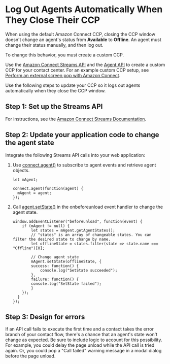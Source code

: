 # Log Out Agents Automatically When They Close Their CCP<a name="automatic-logout"></a>

When using the default Amazon Connect CCP, closing the CCP window doesn't change an agent's status from **Available** to **Offline**\. An agent must change their status manually, and then log out\.

To change this behavior, you must create a custom CCP\.

Use the [Amazon Connect Streams API](https://github.com/amazon-connect/amazon-connect-streams) and the [Agent API](https://github.com/amazon-connect/amazon-connect-streams/blob/master/Documentation.md#agent-api) to create a custom CCP for your contact center\. For an example custom CCP setup, see [Perform an external screen pop with Amazon Connect](http://aws.amazon.com/blogs/contact-center/perform-an-external-screen-pop-with-amazon-connect/)\. 

Use the following steps to update your CCP so it logs out agents automatically when they close the CCP window\.

## Step 1: Set up the Streams API<a name="automatic-logout-for-agents-step1"></a>

For instructions, see the [Amazon Connect Streams Documentation](https://github.com/amazon-connect/amazon-connect-streams/blob/master/Documentation.md)\. 

## Step 2: Update your application code to change the agent state<a name="automatic-logout-for-agents-step2"></a>

Integrate the following Streams API calls into your web application:

1. Use [connect\.agent\(\)](https://github.com/amazon-connect/amazon-connect-streams/blob/master/Documentation.md#connectagent) to subscribe to agent events and retrieve agent objects\.

   ```
   let mAgent;
   
   connect.agent(function(agent) {
     mAgent = agent;
   });
   ```

1. Call [agent\.setState\(\)](https://github.com/amazon-connect/amazon-connect-streams/blob/master/Documentation.md#agentsetstate--agentsetstatus) in the onbeforeunload event handler to change the agent state\.

   ```
   window.addEventListener("beforeunload", function(event) {
       if (mAgent != null) {
           let states = mAgent.getAgentStates();
           // "states" is an array of changeable states. You can filter the desired state to change by name.
           let offlineState = states.filter(state => state.name === "Offline")[0];
                         
           // Change agent state
           mAgent.setState(offlineState, {
           success: function() {
               console.log("SetState succeeded");
           },
           failure: function() {
           console.log("SetState failed");
           }
       });
     }
   });
   ```

## Step 3: Design for errors<a name="automatic-logout-for-agents-step3"></a>

If an API call fails to execute the first time and a contact takes the error branch of your contact flow, there's a chance that an agent's state won't change as expected\. Be sure to include logic to account for this possibility\. For example, you could delay the page unload while the API call is tried again\. Or, you could pop a "Call failed" warning message in a modal dialog before the page unload\.